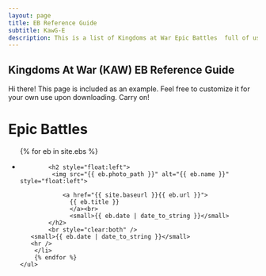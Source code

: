 ```yaml
---
layout: page
title: EB Reference Guide
subtitle: KawG-E
description: This is a list of Kingdoms at War Epic Battles  full of usefule tips and instructions on how to beat them.
---
```

## Kingdoms At War (KAW) EB Reference Guide

<p class="message">
    Hi there! This page is included as an example. Feel free to customize it for your own use upon downloading. Carry on!
</p>

<div class="related">
    <h1>Epic Battles</h1>
    <ul class="related-posts">
        {% for eb in site.ebs %}
        <li>


            <h2 style="float:left">
             <img src="{{ eb.photo_path }}" alt="{{ eb.name }}" style="float:left">

                <a href="{{ site.baseurl }}{{ eb.url }}">
                  {{ eb.title }}
                  </a><br>
                  <small>{{ eb.date | date_to_string }}</small>
            </h2>
            <br style="clear:both" />
       <small>{{ eb.date | date_to_string }}</small>
       <hr />
        </li>
        {% endfor %}
    </ul>
</div>
